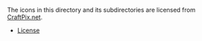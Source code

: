 The icons in this directory and its subdirectories are licensed from [CraftPix.net](https://craftpix.net/).

- [License](https://craftpix.net/file-licenses/)